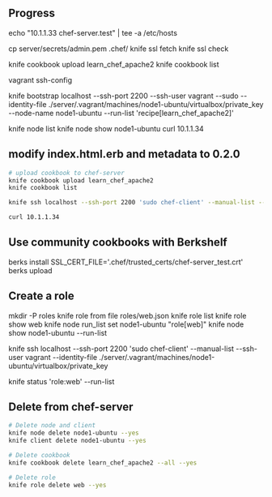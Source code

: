 ## Progress

echo "10.1.1.33 chef-server.test" | tee -a /etc/hosts

cp server/secrets/admin.pem .chef/
knife ssl fetch
knife ssl check

knife cookbook upload learn_chef_apache2
knife cookbook list

vagrant ssh-config

knife bootstrap localhost --ssh-port 2200 --ssh-user vagrant --sudo --identity-file ./server/.vagrant/machines/node1-ubuntu/virtualbox/private_key --node-name node1-ubuntu --run-list 'recipe[learn_chef_apache2]'

knife node list
knife node show node1-ubuntu
curl 10.1.1.34

## modify index.html.erb and metadata to 0.2.0

```bash
# upload cookbook to chef-server
knife cookbook upload learn_chef_apache2
knife cookbook list

knife ssh localhost --ssh-port 2200 'sudo chef-client' --manual-list --ssh-user vagrant --identity-file ./server/.vagrant/machines/node1-ubuntu/virtualbox/private_key

curl 10.1.1.34
```

## Use community cookbooks with Berkshelf

berks install
SSL_CERT_FILE='.chef/trusted_certs/chef-server_test.crt' berks upload

## Create a role

mkdir -P roles
knife role from file roles/web.json
knife role list
knife role show web
knife node run_list set node1-ubuntu "role[web]"
knife node show node1-ubuntu --run-list

knife ssh localhost --ssh-port 2200 'sudo chef-client' --manual-list --ssh-user vagrant --identity-file ./server/.vagrant/machines/node1-ubuntu/virtualbox/private_key

knife status 'role:web' --run-list

## Delete from chef-server

```bash
# Delete node and client
knife node delete node1-ubuntu --yes
knife client delete node1-ubuntu --yes

# Delete cookbook
knife cookbook delete learn_chef_apache2 --all --yes

# Delete role
knife role delete web --yes
```
